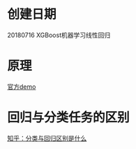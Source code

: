 # 创建日期
20180716
XGBoost机器学习线性回归

# 原理
[官方demo](https://github.com/dmlc/xgboost/tree/master/demo/regression)

# 回归与分类任务的区别
[知乎：分类与回归区别是什么](https://www.zhihu.com/question/21329754)